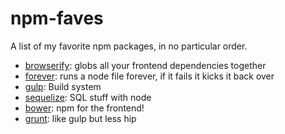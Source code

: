 npm-faves
=========

A list of my favorite npm packages, in no particular order.

* [browserify](http://browserify.org): globs all your frontend dependencies together
* [forever](https://github.com/nodejitsu/forever): runs a node file forever, if it fails it kicks it back over
* [gulp](http://gulpjs.com): Build system
* [sequelize](http://sequelizejs.com): SQL stuff with node
* [bower](http://bower.io): npm for the frontend!
* [grunt](http://gruntjs.com): like gulp but less hip
